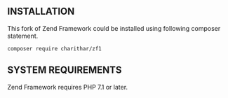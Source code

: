 INSTALLATION
------------

This fork of Zend Framework could be installed using following composer statement.

    composer require charithar/zf1

SYSTEM REQUIREMENTS
-------------------

Zend Framework requires PHP 7.1 or later. 


